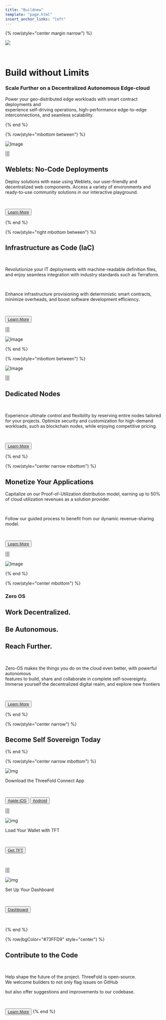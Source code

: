 ```yaml
---
title: "Buildnew"
template: "page.html"
insert_anchor_links: "left"
---
```


<!-- section 1  -->

{% row(style="center margin narrow") %}

![](developet_tft.jpg#medium)

<br>

# Build without Limits 
### Scale Further on a Decentralized Autonomous Edge-cloud

Power your geo-distributed edge workloads with smart contract deployments and <br>
experience self-driving operations, high-performance edge-to-edge interconnections, and seamless scalability.


{% end %}

<!-- section 2  -->

{% row(style="mbottom between") %}

![Image](grid_people.jpeg#mx-auto)

|||

## Weblets: No-Code Deployments

Deploy solutions with ease using Weblets, our user-friendly and decentralized web components. Access a variety of environments and ready-to-use community solutions in our interactive playground.

<br>

<button> [Learn More](https://manual.grid.tf/weblets/weblets_home.html) </button>

{% end %}

<!-- section 3  -->

{% row(style="right mbottom between") %}

## Infrastructure as Code (IaC)

<br>

Revolutionize your IT deployments with machine-readable definition files, and enjoy seamless integration with industry standards such as Terraform.

<br>

Enhance infrastructure provisioning with deterministic smart contracts, minimize overheads, and boost software development efficiency.

<br>

<button> [Learn More](https://manual.grid.tf/terraform/terraform_readme.html) </button>


|||

![Image](grid_scaled.png#mx-auto)

{% end %}

{% row(style="mbottom between") %}

![Image](grid_new_internet.jpeg#mx-auto)

|||

## Dedicated Nodes

<br>

Experience ultimate control and flexibility by reserving entire nodes tailored for your projects.
Optimize security and customization for high-demand workloads, such as blockchain nodes, while enjoying competitive pricing.

<br>

<button> [Learn More](https://manual.grid.tf/dashboard/portal/dashboard_portal_dedicated_nodes.html) </button>

{% end %}


<!-- section 4 -->

{% row(style="center narrow mbottom") %}

## Monetize Your Applications

Capitalize on our Proof-of-Utilization distribution model, earning up to 50% of cloud utilization revenues as a solution provider.

<br>

Follow our guided process to benefit from our dynamic revenue-sharing model.

<br>

<button> [Learn More](https://github.com/threefoldtech/tfchain/blob/development/substrate-node/pallets/pallet-smart-contract/solution_provider.md) </button>

|||

![Image](mockup1.png#medium)

{% end %}

{% row(style="center mbottom") %}

### Zero OS

## Work Decentralized.
## Be Autonomous.
## Reach Further.

<br>

Zero-OS makes the things you do on the cloud even better, with powerful autonomous <br>
features to build, share and collaborate in complete self-sovereignty. <br>Immerse yourself the decentralized digital realm, and explore new frontiers

<br>

<button>[Learn More](https://library.threefold.me/info/threefold#/technology/threefold__zos)</button>

{% end %}

{% row(style="center narrow") %}

## Become Self Sovereign Today

{% end %}

{% row(style="center narrow mbottom") %}

![img](down.png#medium)

Download the ThreeFold Connect App

<br>

<button>[Apple iOS](https://apps.apple.com/to/app/threefold-connect/id1459845885)</button>
<button>[Android](https://play.google.com/store/apps/details?id=org.jimber.threebotlogin)</button>

|||

![img](top.png#medium)


Load Your Wallet with TFT

<br>

<button>[Get TFT](https://library.threefold.me/info/threefold#/tokens/threefold__token_howtos)</button>

<br>

|||

![img](st.png#medium)


Set Up Your Dashboard

<br>

<button>[Dashboard](https://dashboard.grid.tf/)</button>

<br>

{% end %}

{% row(bgColor="#73FFD9" style="center") %}

## Contribute to the Code

<br>

Help shape the future of the project. ThreeFold is open-source. 
<br>
We welcome builders to not only flag issues on GitHub 
<br>

but also offer suggestions and improvements to our codebase.

<br>

<button>[Learn More](https://threefold.io)</button>
{% end %}
